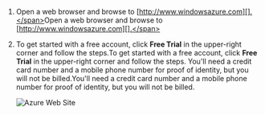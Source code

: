 1. <span data-ttu-id="054e3-101">Open a web browser and browse to [http://www.windowsazure.com][].</span><span class="sxs-lookup"><span data-stu-id="054e3-101">Open a web browser and browse to [http://www.windowsazure.com][].</span></span>
2. <span data-ttu-id="054e3-102">To get started with a free account, click **Free Trial** in the upper-right corner and follow the steps.</span><span class="sxs-lookup"><span data-stu-id="054e3-102">To get started with a free account, click **Free Trial** in the upper-right corner and follow the steps.</span></span> <span data-ttu-id="054e3-103">You'll need a credit card number and a mobile phone number for proof of identity, but you will not be billed.</span><span class="sxs-lookup"><span data-stu-id="054e3-103">You'll need a credit card number and a mobile phone number for proof of identity, but you will not be billed.</span></span>
   
   ![Azure Web Site][0]

[0]: https://docstestmedia1.blob.core.windows.net/azure-media/includes/media/create-azure-account/freetrialonwindowsazurehomepage.png



